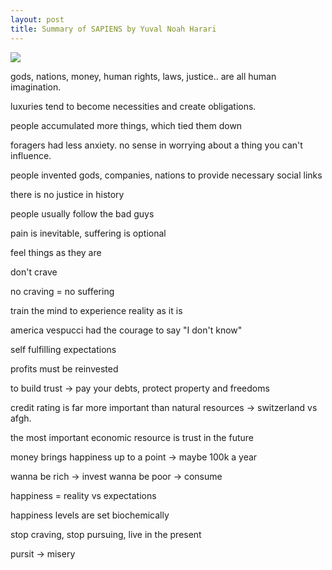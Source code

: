 ```yaml
---
layout: post
title: Summary of SAPIENS by Yuval Noah Harari 
---
```


<img src=https://i.gr-assets.com/images/S/compressed.photo.goodreads.com/books/1420585954l/23692271.jpg /> 

gods, nations, money, human rights, laws, justice.. are all human imagination. 

luxuries tend to become necessities and create obligations.

people accumulated more things, which tied them down 

foragers had less anxiety. no sense in worrying about a thing you can't influence.

people invented gods, companies, nations to provide necessary social links

there is no justice in history 

people usually follow the bad guys 

pain is inevitable, suffering is optional 

feel things as they are 

don't crave 

no craving = no suffering 

train the mind to experience reality as it is 

america vespucci had the courage to say "I don't know"

self fulfilling expectations

profits must be reinvested 

to build trust -> pay your debts, protect property and freedoms 

credit rating is far more important than natural resources -> switzerland vs afgh. 

the most important economic resource is trust in the future 


money brings happiness up to a point -> maybe 100k a year 

wanna be rich -> invest 
wanna be poor -> consume 

happiness = reality vs expectations

happiness levels are set biochemically 

stop craving, stop pursuing, live in the present 

pursit -> misery
